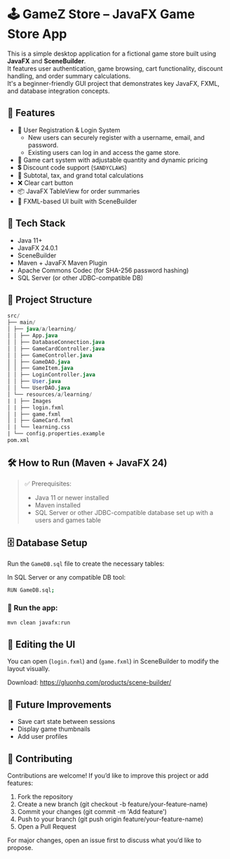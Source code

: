 # 🕹️ GameZ Store – JavaFX Game Store App
This is a simple desktop application for a fictional game store built using **JavaFX** and **SceneBuilder**.  
It features user authentication, game browsing, cart functionality, discount handling, and order summary calculations.  
It's a beginner-friendly GUI project that demonstrates key JavaFX, FXML, and database integration concepts.

## 🚀 Features
- 🔐 User Registration & Login System
  - New users can securely register with a username, email, and password.
  - Existing users can log in and access the game store.
- 🛒 Game cart system with adjustable quantity and dynamic pricing
- 💲 Discount code support (`SANDYCLAWS`)
- 🧾 Subtotal, tax, and grand total calculations
- ❌ Clear cart button
- 📦 JavaFX TableView for order summaries
- 🎨 FXML-based UI built with SceneBuilder

## 🧰 Tech Stack
- Java 11+
- JavaFX 24.0.1
- SceneBuilder
- Maven + JavaFX Maven Plugin
- Apache Commons Codec (for SHA-256 password hashing)
- SQL Server (or other JDBC-compatible DB)

## 📁 Project Structure
```sql
src/
├── main/
│ ├── java/a/learning/
│ │ ├── App.java
│ │ ├── DatabaseConnection.java
│ │ ├── GameCardController.java
│ │ ├── GameController.java
│ │ ├── GameDAO.java
│ │ ├── GameItem.java
│ │ ├── LoginController.java
│ │ ├── User.java
│ │ └── UserDAO.java
│ └── resources/a/learning/
| | ├── Images
│ | ├── login.fxml
│ | ├── game.fxml
│ | ├── GameCard.fxml
│ | └── learning.css
| └── config.properties.example
pom.xml
```
## 🛠️ How to Run (Maven + JavaFX 24)
> ✅ Prerequisites:
> - Java 11 or newer installed
> - Maven installed
> - SQL Server or other JDBC-compatible database set up with a users and games table

## 🗄️ Database Setup

Run the `GameDB.sql` file to create the necessary tables:

In SQL Server or any compatible DB tool:
```bash
RUN GameDB.sql;
```

### 🚀 Run the app:

```bash
mvn clean javafx:run
```

## 🧩 Editing the UI
You can open (`login.fxml`) and (`game.fxml`) in SceneBuilder to modify the layout visually.

Download: https://gluonhq.com/products/scene-builder/

## 🔧 Future Improvements
- Save cart state between sessions
- Display game thumbnails
- Add user profiles

## 🤝 Contributing
Contributions are welcome! If you’d like to improve this project or add features:

1. Fork the repository
2. Create a new branch (git checkout -b feature/your-feature-name)
3. Commit your changes (git commit -m 'Add feature')
4. Push to your branch (git push origin feature/your-feature-name)
5. Open a Pull Request

For major changes, open an issue first to discuss what you’d like to propose.
